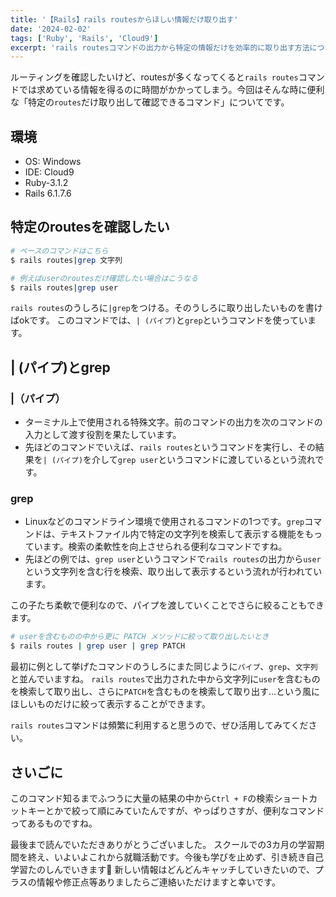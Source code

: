 ```yaml
---
title: '【Rails】rails routesからほしい情報だけ取り出す'
date: '2024-02-02'
tags: ['Ruby', 'Rails', 'Cloud9']
excerpt: 'rails routesコマンドの出力から特定の情報だけを効率的に取り出す方法について解説します'
---
```


ルーティングを確認したいけど、routesが多くなってくると`rails routes`コマンドでは求めている情報を得るのに時間がかかってしまう。今回はそんな時に便利な「特定の`routes`だけ取り出して確認できるコマンド」についてです。

## 環境
- OS: Windows
- IDE: Cloud9
- Ruby-3.1.2
- Rails 6.1.7.6

## 特定のroutesを確認したい
```bash
# ベースのコマンドはこちら
$ rails routes|grep 文字列

# 例えばuserのroutesだけ確認したい場合はこうなる
$ rails routes|grep user
```

`rails routes`のうしろに`|grep`をつける。そのうしろに取り出したいものを書けばokです。
このコマンドでは、`| (パイプ)`と`grep`というコマンドを使っています。

## | (パイプ)とgrep
### |（パイプ）
- ターミナル上で使用される特殊文字。前のコマンドの出力を次のコマンドの入力として渡す役割を果たしています。
- 先ほどのコマンドでいえば、`rails routes`というコマンドを実行し、その結果を`| (パイプ)`を介して`grep user`というコマンドに渡しているという流れです。

### grep
- Linuxなどのコマンドライン環境で使用されるコマンドの1つです。`grep`コマンドは、テキストファイル内で特定の文字列を検索して表示する機能をもっています。検索の柔軟性を向上させられる便利なコマンドですね。
- 先ほどの例では、`grep user`というコマンドで`rails routes`の出力から`user`という文字列を含む行を検索、取り出して表示するという流れが行われています。

この子たち柔軟で便利なので、パイプを渡していくことでさらに絞ることもできます。

```bash
# userを含むものの中から更に PATCH メソッドに絞って取り出したいとき
$ rails routes | grep user | grep PATCH
```

最初に例として挙げたコマンドのうしろにまた同じように`パイプ`、`grep`、`文字列`と並んでいますね。
`rails routes`で出力された中から文字列に`user`を含むものを検索して取り出し、さらに`PATCH`を含むものを検索して取り出す…という風にほしいものだけに絞って表示することができます。

`rails routes`コマンドは頻繁に利用すると思うので、ぜひ活用してみてください。

## さいごに
このコマンド知るまでふつうに大量の結果の中から`Ctrl + F`の検索ショートカットキーとかで絞って順にみていたんですが、やっぱりさすが、便利なコマンドってあるものですね。

最後まで読んでいただきありがとうございました。
スクールでの3カ月の学習期間を終え、いよいよこれから就職活動です。今後も学びを止めず、引き続き自己学習たのしんでいきます💪
新しい情報はどんどんキャッチしていきたいので、プラスの情報や修正点等ありましたらご連絡いただけますと幸いです。